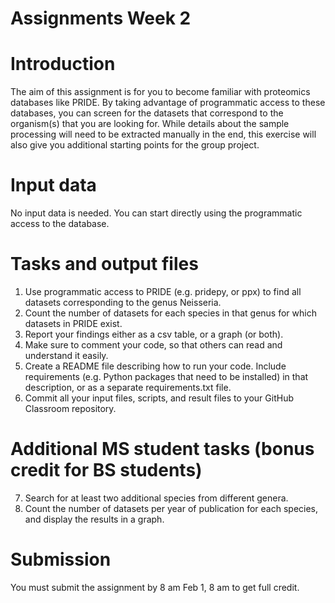 # Assignments Week 2
# Introduction
The aim of this assignment is for you to become familiar with proteomics databases like PRIDE. By taking advantage of programmatic access to these databases, you can screen for the datasets that correspond to the organism(s) that you are looking for. While details about the sample processing will need to be extracted manually in the end, this exercise will also give you additional starting points for the group project.
# Input data
No input data is needed. You can start directly using the programmatic access to the database.
# Tasks and output files
1)	Use programmatic access to PRIDE (e.g. pridepy, or ppx) to find all datasets corresponding to the genus Neisseria. 
2)	Count the number of datasets for each species in that genus for which datasets in PRIDE exist.
3)	Report your findings either as a csv table, or a graph (or both).
4)	Make sure to comment your code, so that others can read and understand it easily. 
5)	Create a README file describing how to run your code. Include requirements (e.g. Python packages that need to be installed) in that description, or as a separate requirements.txt file.
6)	Commit all your input files, scripts, and result files to your GitHub Classroom repository.
# Additional MS student tasks (bonus credit for BS students)
7)	Search for at least two additional species from different genera.
8)	Count the number of datasets per year of publication for each species, and display the results in a graph.

# Submission
You must submit the assignment by 8 am Feb 1, 8 am to get full credit. 

